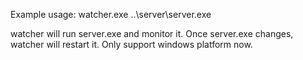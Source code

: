 Example usage: watcher.exe ..\server\server.exe

watcher will run server.exe and monitor it. Once server.exe changes, watcher will restart it.
Only support windows platform now.